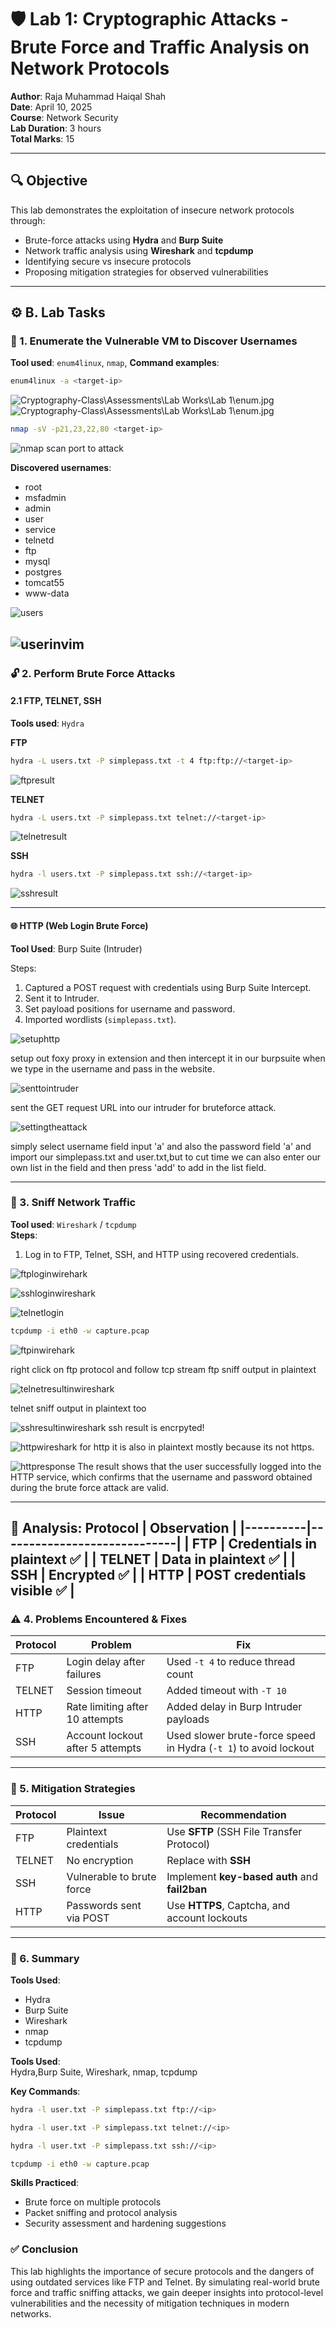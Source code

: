 
# 🛡️ Lab 1: Cryptographic Attacks - Brute Force and Traffic Analysis on Network Protocols

**Author**: Raja Muhammad Haiqal Shah  
**Date**: April 10, 2025  
**Course**: Network Security  
**Lab Duration**: 3 hours  
**Total Marks**: 15  

---

## 🔍 Objective

This lab demonstrates the exploitation of insecure network protocols through:

- Brute-force attacks using **Hydra** and **Burp Suite**
- Network traffic analysis using **Wireshark** and **tcpdump**
- Identifying secure vs insecure protocols
- Proposing mitigation strategies for observed vulnerabilities

---

## ⚙️ B. Lab Tasks

### 🔎 1. Enumerate the Vulnerable VM to Discover Usernames

**Tool used**: `enum4linux`, `nmap`, 
**Command examples**:

```bash
enum4linux -a <target-ip>
```
![Cryptography-Class\Assessments\Lab Works\Lab 1\enum.jpg](enumcommand.jpg)
![Cryptography-Class\Assessments\Lab Works\Lab 1\enum.jpg](enum.jpg)

```bash
nmap -sV -p21,23,22,80 <target-ip>
```
![nmap scan port to attack](nmapscan.jpg)

**Discovered usernames**:
- root
- msfadmin
- admin
- user
- service
- telnetd
- ftp
- mysql
- postgres
- tomcat55
- www-data
  
![users](vimusers.jpg)

![userinvim](userinvim.png)
---

### 🔓 2. Perform Brute Force Attacks
#### 2.1 FTP, TELNET, SSH  
**Tools used**: `Hydra`

**FTP**
```bash
hydra -L users.txt -P simplepass.txt -t 4 ftp:ftp://<target-ip> 
```
![ftpresult](ftpresult.png)

**TELNET**
```bash
hydra -L users.txt -P simplepass.txt telnet://<target-ip>
```

![telnetresult](telnetresult.png)

**SSH**
```bash
hydra -l users.txt -P simplepass.txt ssh://<target-ip>
```

![sshresult](sshresult.png)

---

#### 🌐 HTTP (Web Login Brute Force)
**Tool Used**: Burp Suite (Intruder)

Steps:
1. Captured a POST request with credentials using Burp Suite Intercept.
2. Sent it to Intruder.
3. Set payload positions for username and password.
4. Imported wordlists (`simplepass.txt`).

![setuphttp](setupbrutefrocehttp.png)

setup out foxy proxy in extension and then intercept it in our burpsuite when we type in the username and pass in the website.

![senttointruder](sendtointruder.png)

sent the GET request URL into our intruder for bruteforce attack.

![settingtheattack](settingtheattack.png)

simply select username field input 'a' and also the password field 'a' and import our simplepass.txt and user.txt,but to cut time we can also enter our own list in the field and then press 'add' to add in the list field.

---

### 🧪 3. Sniff Network Traffic
**Tool used**: `Wireshark` / `tcpdump`  
**Steps**:
1. Log in to FTP, Telnet, SSH, and HTTP using recovered credentials.

![ftploginwirehark](ftploginwirehark.png)

![sshloginwireshark](sshloginwireshark.png)

![telnetlogin](telnetwiresharklogin.png)

```bash
tcpdump -i eth0 -w capture.pcap
```
![ftpinwirehark](ftpresultinwireshark.png)

right click on ftp protocol and follow tcp stream
ftp sniff output in plaintext

![telnetresultinwireshark](telnetresultinwireshark.png)

telnet sniff output in plaintext too

![sshresultinwireshark](sshresultinwireshark.png)
ssh result is encrpyted!

![httpwireshark](httpwirehark.png)
for http it is also in plaintext mostly because its not https.

![httpresponse](httpresponse.png)
The result shows that the user successfully logged into the HTTP service, which confirms that the username and password obtained during the brute force attack are valid.

---

**🧩 Analysis**:
 Protocol | Observation                 |
|----------|-----------------------------|
| FTP      | Credentials in plaintext ✅ |
| TELNET   | Data in plaintext ✅         |
| SSH      | Encrypted ✅                 |
| HTTP     | POST credentials visible ✅  |
---

### ⚠️ 4. Problems Encountered & Fixes

| Protocol | Problem                          | Fix                                     |
|----------|----------------------------------|-----------------------------------------|
| FTP      | Login delay after failures       | Used `-t 4` to reduce thread count      |
| TELNET   | Session timeout                  | Added timeout with `-T 10`              |
| HTTP     | Rate limiting after 10 attempts  | Added delay in Burp Intruder payloads   |
| SSH      | Account lockout after 5 attempts | Used slower brute-force speed in Hydra (`-t 1`) to avoid lockout |

---

### 🔐 5. Mitigation Strategies

| Protocol | Issue                        | Recommendation                                |
|----------|------------------------------|-----------------------------------------------|
| FTP      | Plaintext credentials        | Use **SFTP** (SSH File Transfer Protocol)     |
| TELNET   | No encryption                | Replace with **SSH**                          |
| SSH      | Vulnerable to brute force    | Implement **key-based auth** and **fail2ban** |
| HTTP     | Passwords sent via POST      | Use **HTTPS**, Captcha, and account lockouts  |

---

### 📝 6. Summary

**Tools Used**:
- Hydra  
- Burp Suite  
- Wireshark  
- nmap  
- tcpdump

**Tools Used**:  
Hydra,Burp Suite, Wireshark,  nmap, tcpdump

**Key Commands**:

```bash
hydra -l user.txt -P simplepass.txt ftp://<ip>
```
```bash
hydra -l user.txt -P simplepass.txt telnet://<ip>
```
```bash
hydra -l user.txt -P simplepass.txt ssh://<ip>
```
```bash
tcpdump -i eth0 -w capture.pcap
```

**Skills Practiced**:
- Brute force on multiple protocols  
- Packet sniffing and protocol analysis  
- Security assessment and hardening suggestions

### ✅ Conclusion

This lab highlights the importance of secure protocols and the dangers of using outdated services like FTP and Telnet. By simulating real-world brute force and traffic sniffing attacks, we gain deeper insights into protocol-level vulnerabilities and the necessity of mitigation techniques in modern networks.
